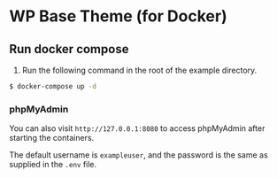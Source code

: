 WP Base Theme (for Docker)
===


## Run docker compose

1.  Run the following command in the root of the example directory.

```sh
$ docker-compose up -d
```

### phpMyAdmin

You can also visit `http://127.0.0.1:8080` to access phpMyAdmin after starting the containers.

The default username is `exampleuser`, and the password is the same as supplied in the `.env` file.
